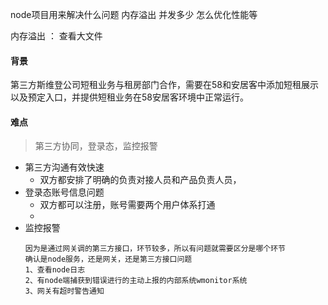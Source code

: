 node项目用来解决什么问题  内存溢出  并发多少 怎么优化性能等

内存溢出 ： 查看大文件

#### 背景
第三方斯维登公司短租业务与租房部门合作，需要在58和安居客中添加短租展示以及预定入口，并提供短租业务在58安居客环境中正常运行。
#### 难点
> 第三方协同，登录态，监控报警
* 第三方沟通有效快速
  * 双方都安排了明确的负责对接人员和产品负责人员，
* 登录态账号信息问题
  * 双方都可以注册，账号需要两个用户体系打通
  * 
* 监控报警
  ```
  因为是通过网关调的第三方接口，环节较多，所以有问题就需要区分是哪个环节
  确认是node服务，还是网关，还是第三方接口问题
  1、查看node日志
  2、有node端捕获到错误进行的主动上报的内部系统wmonitor系统
  3、网关有超时警告通知
  ```
